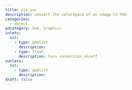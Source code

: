 ```yaml
---
title: pix_yuv
description: convert the colorspace of an image to YUV
categories:
  - object
pdcategory: Gem, Graphics
inlets:
  1st:
    - type: gemlist
      description:
    - type: float
      description: turn conversion on/off
outlets:
  1st:
    - type: gemlist
      description:
draft: false
---
```

